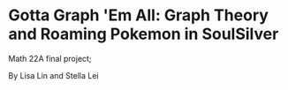 # Gotta Graph 'Em All: Graph Theory and Roaming Pokemon in SoulSilver
Math 22A final project;

By Lisa Lin and Stella Lei
